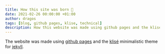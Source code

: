 ```yaml
---
title: How this site was born 👶
date: 2021-02-26 00:00:00 +01:00
author: dragos
tags: [blog, github pages, klise, technical]
description: How this website was made using github pages and the klise theme
---
```


The website was made using [github pages](https://pages.github.com/) and the [klisé](https://github.com/piharpi/klise) minimalistic theme for [jekyll](https://github.com/jekyll/jekyll).